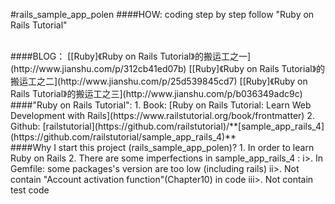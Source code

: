 #rails_sample_app_polen
####HOW:
coding step by step follow "Ruby on Rails Tutorial"

<br />
####BLOG：
[[Ruby]《Ruby on Rails Tutorial》的搬运工之一](http://www.jianshu.com/p/312cb41ed07b)  
[[Ruby]《Ruby on Rails Tutorial》的搬运工之二](http://www.jianshu.com/p/25d539845cd7)  
[[Ruby]《Ruby on Rails Tutorial》的搬运工之三](http://www.jianshu.com/p/b036349adc9c)

<br />
####"Ruby on Rails Tutorial":
1. Book: [Ruby on Rails Tutorial: Learn Web Development with Rails](https://www.railstutorial.org/book/frontmatter)
2. Github:  [railstutorial](https://github.com/railstutorial)/**[sample_app_rails_4](https://github.com/railstutorial/sample_app_rails_4)**

<br />
####Why I start this project (rails_sample_app_polen)?
1. In order to learn Ruby on Rails
2. There are some imperfections in sample_app_rails_4 :    
i>. In Gemfile: some packages's version are too low (including rails)   
ii>. Not contain "Account activation function"(Chapter10) in code  
iii>. Not contain test code  
